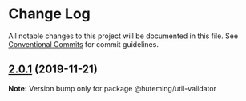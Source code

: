# Change Log

All notable changes to this project will be documented in this file.
See [Conventional Commits](https://conventionalcommits.org) for commit guidelines.

## [2.0.1](https://github.com/huteming/huteming-ui/compare/@huteming/util-validator@2.0.0...@huteming/util-validator@2.0.1) (2019-11-21)

**Note:** Version bump only for package @huteming/util-validator
